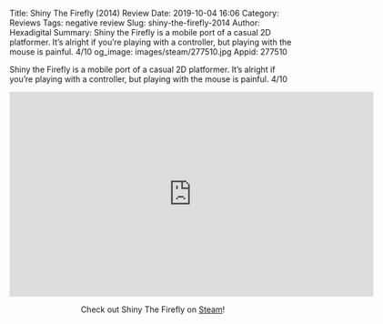 Title: Shiny The Firefly (2014) Review
Date: 2019-10-04 16:06
Category: Reviews
Tags: negative review
Slug: shiny-the-firefly-2014
Author: Hexadigital
Summary: Shiny the Firefly is a mobile port of a casual 2D platformer. It’s alright if you’re playing with a controller, but playing with the mouse is painful. 4/10
og_image: images/steam/277510.jpg
Appid: 277510

Shiny the Firefly is a mobile port of a casual 2D platformer. It’s alright if you’re playing with a controller, but playing with the mouse is painful. 4/10

<center><iframe src="https://www.youtube.com/embed/zMX1-4hMtNo?feature=oembed" allow="accelerometer; autoplay; encrypted-media; gyroscope; picture-in-picture" width="640" height="360" frameborder="0"></iframe>

Check out Shiny The Firefly on [Steam](https://store.steampowered.com/app/277510/?curator_clanid=34633900)!</center>
